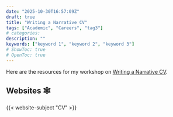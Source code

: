 ```yaml
---
date: "2025-10-30T16:57:09Z"
draft: true
title: "Writing a Narrative CV"
tags: ["Academic", "Careers", "tag3"]
# categories: 
description: ""
keywords: ["keyword 1", "keyword 2", "keyword 3"]
# ShowToc: true
# OpenToc: true  
---
```


Here are the resources for my workshop on [Writing a Narrative CV](../../../workshops/writing-a-narrative-cv/).

## Websites 🕸️

{{< website-subject "CV" >}}